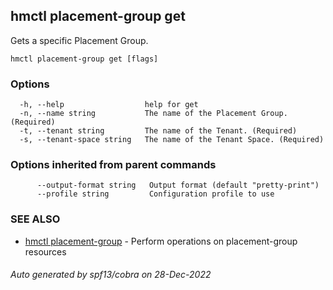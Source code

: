 ## hmctl placement-group get

Gets a specific Placement Group.

```
hmctl placement-group get [flags]
```

### Options

```
  -h, --help                  help for get
  -n, --name string           The name of the Placement Group. (Required)
  -t, --tenant string         The name of the Tenant. (Required)
  -s, --tenant-space string   The name of the Tenant Space. (Required)
```

### Options inherited from parent commands

```
      --output-format string   Output format (default "pretty-print")
      --profile string         Configuration profile to use
```

### SEE ALSO

* [hmctl placement-group](hmctl_placement-group.md)	 - Perform operations on placement-group resources

###### Auto generated by spf13/cobra on 28-Dec-2022
